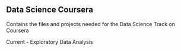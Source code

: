 ## Data Science Coursera
Contains the files and projects needed for the Data Science Track on Coursera

Current - Exploratory Data Analysis